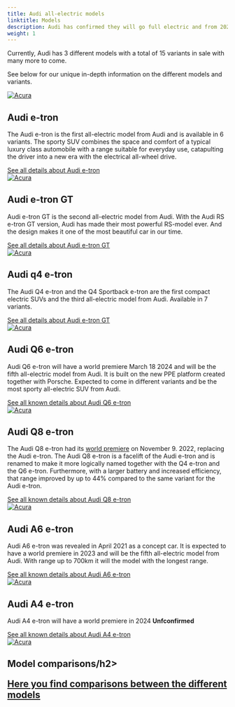 ```yaml
---
title: Audi all-electric models
linktitle: Models
description: Audi has confirmed they will go full electric and from 2026 only develop all-electric models. Electrichgasgoneaudi.net has all the details about current all-electric models and what we know about the coming models.
weight: 1
---
```





Currently, Audi has 3 different models with a total of 15 variants in sale with many more to come.

See below for our unique in-depth information on the different models and variants.


<div class="container p-3 mb-4 bg-body-tertiary rounded border">
	<a href="e-tron/"><img src="https://media.electrichasgoneaudi.net/multimedia/models/e-tron/variants/variants1s.jpg" class="img-fluid mb-2" alt="Acura" ></a>
	<h2>Audi e-tron</h2>
	<p>
		The Audi e-tron is the first all-electric model from Audi and is available in 6 variants. The sporty SUV combines the space and comfort of a typical luxury class automobile with a range suitable for everyday use, catapulting the driver into a new era with the electrical all-wheel drive.
	</p>
	<a href="e-tron/" class="btn btn-outline-primary" role="button">See all details about Audi e-tron</a>
</div>

<div class="container p-3 mb-4 bg-body-tertiary rounded border">
	<a href="e-tron-gt/"><img src="https://media.electrichasgoneaudi.net/multimedia/models/e-tron-gt/variants/variants_st.jpg" class="img-fluid mb-2" alt="Acura" ></a>
	<h2>Audi e-tron GT</h2>
	<p>
		Audi e-tron GT is the second all-electric model from Audi. With the Audi RS e-tron GT version, Audi has made their most powerful RS-model ever. And the design makes it one of the most beautiful car in our time.
	</p>
	<a href="e-tron-gt/" class="btn btn-outline-primary" role="button">See all details about Audi e-tron GT</a>
</div>

<div class="container p-3 mb-4 bg-body-tertiary rounded border">
	<a href="q4-e-tron/"><img src="https://media.electrichasgoneaudi.net/multimedia/models/q4-e-tron/variants/variants1_st.jpg" class="img-fluid mb-2" alt="Acura" ></a>
	<h2>Audi q4 e-tron</h2>
	<p>
		The Audi Q4 e-tron and the Q4 Sportback e-tron are the first compact electric SUVs and the third all-electric model from Audi. Available in 7 variants.
	</p>
	<a href="q4-e-tron/" class="btn btn-outline-primary" role="button">See all details about Audi e-tron GT</a>
</div>

<div class="container p-3 mb-4 bg-body-tertiary rounded border">
	<a href="q6-e-tron/"><img src="https://media.electrichasgoneaudi.net/multimedia/models/q6-e-tron/wintertesting_1_st.jpg" class="img-fluid mb-2" alt="Acura" ></a>
	<h2>Audi Q6 e-tron</h2>
	<p>
		Audi Q6 e-tron will have a world premiere March 18 2024 and will be the fifth all-electric model from Audi. It is built on the new PPE platform created together with Porsche. Expected to come in different variants and be the most sporty all-electric SUV from Audi.
	</p>
	<a href="q6-e-tron/" class="btn btn-outline-primary" role="button">See all known details about Audi Q6 e-tron</a>
</div>

<div class="container p-3 mb-4 bg-body-tertiary rounded border">
	<a href="q8-e-tron/"><img src="https://media.electrichasgoneaudi.net/multimedia/models/q8-e-tron/sq8_and_q8_variants_st.jpg" class="img-fluid mb-2" alt="Acura" ></a>
	<h2>Audi Q8 e-tron</h2>
	<p>
		The Audi Q8 e-tron had its <a href="../articles/e-tron-facelift-q8-etron-2024/">world premiere</a> on November 9. 2022, replacing the Audi e-tron. The Audi Q8 e-tron is a facelift of the Audi e-tron and is renamed to make it more logically named together with the Q4 e-tron and the Q6 e-tron. Furthermore, with a larger battery and increased efficiency, that range improved by up to 44% compared to the same variant for the Audi e-tron.
	</p>
	<a href="q8-e-tron/" class="btn btn-outline-primary" role="button">See all known details about Audi Q8 e-tron</a>
</div>


<div class="container p-3 mb-4 bg-body-tertiary rounded border">
	<a href="a6-e-tron/"><img src="https://media.electrichasgoneaudi.net/multimedia/models/q8-e-tron/sq8_and_q8_variants_st.jpg" class="img-fluid mb-2" alt="Acura" ></a>
	<h2>Audi A6 e-tron</h2>
	<p>
		Audi A6 e-tron was revealed in April 2021 as a concept car. It is expected to have a world premiere in 2023 and will be the fifth all-electric model from Audi. With range up to 700km it will the model with the longest range.
	</p>
	<a href="a6-e-tron/" class="btn btn-outline-primary" role="button">See all known details about Audi A6 e-tron</a>
</div>


<div class="container p-3 mb-4 bg-body-tertiary rounded border">
	<a href="a4-e-tron/"><img src="https://media.electrichasgoneaudi.net/multimedia/models/q8-e-tron/sq8_and_q8_variants_st.jpg" class="img-fluid mb-2" alt="Acura" ></a>
	<h2>Audi A4 e-tron</h2>
	<p>
		Audi A4 e-tron will have a world premiere in 2024
		<b>Unfconfirmed</b>
	</p>
	<a href="a4-e-tron/" class="btn btn-outline-primary" role="button">See all known details about Audi A4 e-tron</a>
</div>

<div class="container p-3 mb-4 bg-body-tertiary rounded border">
	<a href="a4-e-tron/"><img src="https://media.electrichasgoneaudi.net/multimedia/models/modelss.jpg" class="img-fluid mb-2" alt="Acura" ></a>
	<h2>Model comparisons/h2>
	<p>
	</p>
	<a href="comparisons/" class="btn btn-outline-primary" role="button">Here you find comparisons between the different models</a>
</div>
